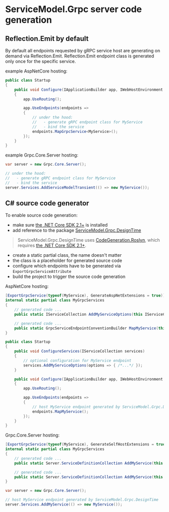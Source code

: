 # ServiceModel.Grpc server code generation

## Reflection.Emit by default

By default all endpoints requested by gRPC service host are generating on demand via Reflection.Emit.
Reflection.Emit endpoint class is generated only once for the specific service.

example AspNetCore hosting:

``` c#
public class Startup
{
    public void Configure(IApplicationBuilder app, IWebHostEnvironment env)
    {
        app.UseRouting();

        app.UseEndpoints(endpoints =>
        {
            // under the hood:
            //   - generate gRPC endpoint class for MyService
            //   - bind the service
            endpoints.MapGrpcService<MyService>();
        });
    }
}
```

example Grpc.Core.Server hosting:

``` c#
var server = new Grpc.Core.Server();

// under the hood:
//   - generate gRPC endpoint class for MyService
//   - bind the service
server.Services.AddServiceModelTransient(() => new MyService());
```

## C# source code generator

To enable source code generation:

- make sure [the .NET Core SDK 2.1+](https://dotnet.microsoft.com/download/dotnet-core/2.1) is installed
- add reference to the package [ServiceModel.Grpc.DesignTime](https://www.nuget.org/packages/ServiceModel.Grpc.DesignTime)

> ServiceModel.Grpc.DesignTime uses [CodeGeneration.Roslyn](https://github.com/AArnott/CodeGeneration.Roslyn), which requires [the .NET Core SDK 2.1+](https://dotnet.microsoft.com/download/dotnet-core/2.1).

- create a static partial class, the name doesn't matter
- the class is a placeholder for generated source code
- configure which endpoints have to be generated via `ExportGrpcServiceAttribute`
- build the project to trigger the source code generation

AspNetCore hosting:

``` c#
[ExportGrpcService(typeof(MyService), GenerateAspNetExtensions = true)]
internal static partial class MyGrpcServices
{
    // generated code ...
    public static IServiceCollection AddMyServiceOptions(this IServiceCollection services, Action<ServiceModelGrpcServiceOptions<MyService>> configure) {}

    // generated code ...
    public static GrpcServiceEndpointConventionBuilder MapMyService(this IEndpointRouteBuilder builder) {}
}

public class Startup
{
    public void ConfigureServices(IServiceCollection services)
    {
        // optional configuration for MyService endpoint
        services.AddMyServiceOptions(options => { /*...*/ });
    }

    public void Configure(IApplicationBuilder app, IWebHostEnvironment env)
    {
        app.UseRouting();

        app.UseEndpoints(endpoints =>
        {
            // host MyService endpoint generated by ServiceModel.Grpc.DesignTime
            endpoints.MapMyService();
        });
    }
}
```

Grpc.Core.Server hosting:

``` c#
[ExportGrpcService(typeof(MyService), GenerateSelfHostExtensions = true)]
internal static partial class MyGrpcServices
{
    // generated code ...
    public static Server.ServiceDefinitionCollection AddMyService(this Server.ServiceDefinitionCollection services, Func<MyService> serviceFactory, Action<ServiceModelGrpcServiceOptions> configure = default) {}

    // generated code ...
    public static Server.ServiceDefinitionCollection AddMyService(this Server.ServiceDefinitionCollection services, MyService service, Action<ServiceModelGrpcServiceOptions> configure = default) {}
}

var server = new Grpc.Core.Server();

// host MyService endpoint generated by ServiceModel.Grpc.DesignTime
server.Services.AddMyService(() => new MyService());
```
